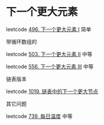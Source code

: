 # 下一个更大元素



leetcode [496. 下一个更大元素 I](https://leetcode.cn/problems/next-greater-element-i/) 简单



带循环数组的

leetcode [503. 下一个更大元素 II](https://leetcode.cn/problems/next-greater-element-ii/) 中等



leetcode [556. 下一个更大元素 III](https://leetcode.cn/problems/next-greater-element-iii/) 中等



链表版本

leetcode [1019. 链表中的下一个更大节点](https://leetcode.cn/problems/next-greater-node-in-linked-list/)



其它问题

leetcode [739. 每日温度](https://leetcode.cn/problems/daily-temperatures/) 中等

